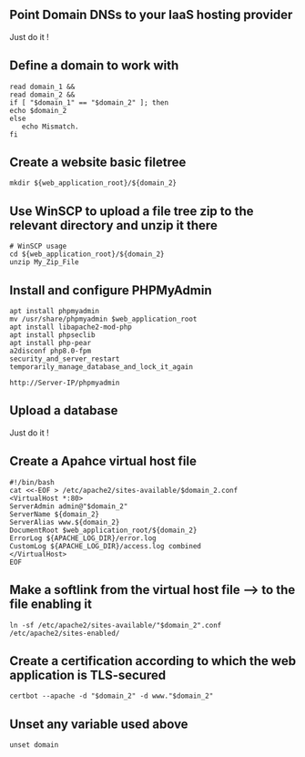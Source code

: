 ## Point Domain DNSs to your IaaS hosting provider
Just do it !

## Define a domain to work with

```shell
read domain_1 &&
read domain_2 &&
if [ "$domain_1" == "$domain_2" ]; then
echo $domain_2
else
   echo Mismatch.
fi
```

## Create a website basic filetree

```shell
mkdir ${web_application_root}/${domain_2}
```

## Use WinSCP to upload a file tree zip to the relevant directory and unzip it there

```shell
# WinSCP usage
cd ${web_application_root}/${domain_2}
unzip My_Zip_File
```

## Install and configure PHPMyAdmin

```shell
apt install phpmyadmin
mv /usr/share/phpmyadmin $web_application_root
apt install libapache2-mod-php
apt install phpseclib
apt install php-pear
a2disconf php8.0-fpm
security_and_server_restart
temporarily_manage_database_and_lock_it_again

http://Server-IP/phpmyadmin

```

## Upload a database

Just do it !

## Create a Apahce virtual host file

```shell
#!/bin/bash
cat <<-EOF > /etc/apache2/sites-available/$domain_2.conf
<VirtualHost *:80>
ServerAdmin admin@"$domain_2"
ServerName ${domain_2}
ServerAlias www.${domain_2}
DocumentRoot $web_application_root/${domain_2}
ErrorLog ${APACHE_LOG_DIR}/error.log
CustomLog ${APACHE_LOG_DIR}/access.log combined
</VirtualHost>
EOF
```

## Make a softlink from the virtual host file ⟶ to the file enabling it ##

```shell
ln -sf /etc/apache2/sites-available/"$domain_2".conf /etc/apache2/sites-enabled/
```

## Create a certification according to which the web application is TLS-secured

```shell
certbot --apache -d "$domain_2" -d www."$domain_2"
```

## Unset any variable used above

```shell
unset domain
```
